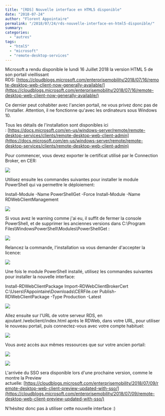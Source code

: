 ```yaml
---
title: "[RDS] Nouvelle interface en HTML5 disponible"
date: "2018-07-24"
author: "Florent Appointaire"
permalink: "/2018/07/24/rds-nouvelle-interface-en-html5-disponible/"
summary:
categories: 
  - "autres"
tags: 
  - "html5"
  - "microsoft"
  - "remote-desktop-services"
---
```

Microsoft a rendu disponible le lundi 16 Juillet 2018 la version HTML 5 de son portail vieillissant RDS: [https://cloudblogs.microsoft.com/enterprisemobility/2018/07/16/remote-desktop-web-client-now-generally-available/](https://cloudblogs.microsoft.com/enterprisemobility/2018/07/16/remote-desktop-web-client-now-generally-available/) 

Ce dernier peut cohabiter avec l'ancien portail, ne vous privez donc pas de l'installer. Attention, il ne fonctionne qu'avec les ordinateurs sous Windows 10.

Tous les détails de l'installation sont disponibles ici : [https://docs.microsoft.com/en-us/windows-server/remote/remote-desktop-services/clients/remote-desktop-web-client-admin](https://docs.microsoft.com/en-us/windows-server/remote/remote-desktop-services/clients/remote-desktop-web-client-admin)

Pour commencer, vous devez exporter le certificat utilisé par le Connection Broker, en CER:

[![](https://cloudyjourney.fr/wp-content/uploads/2018/07/NewRDS01.png)](https://cloudyjourney.fr/wp-content/uploads/2018/07/NewRDS01.png)

Utilisez ensuite les commandes suivantes pour installer le module PowerShell qui va permettre le déploiement:

Install-Module -Name PowerShellGet -Force
Install-Module -Name RDWebClientManagement

[![](https://cloudyjourney.fr/wp-content/uploads/2018/07/NewRDS02.png)](https://cloudyjourney.fr/wp-content/uploads/2018/07/NewRDS02.png)

Si vous avez le warning comme j'ai eu, il suffit de fermer la console PowerShell, et de supprimer les anciennes versions dans C:\\Program Files\\WindowsPowerShell\\Modules\\PowerShellGet :

[![](https://cloudyjourney.fr/wp-content/uploads/2018/07/NewRDS03.png)](https://cloudyjourney.fr/wp-content/uploads/2018/07/NewRDS03.png)

Relancez la commande, l'installation va vous demander d'accepter la licence:

[![](https://cloudyjourney.fr/wp-content/uploads/2018/07/NewRDS04.png)](https://cloudyjourney.fr/wp-content/uploads/2018/07/NewRDS04.png)

Une fois le module PowerShell installé, utilisez les commandes suivantes pour installer la nouvelle interface:

Install-RDWebClientPackage
Import-RDWebClientBrokerCert C:\\Users\\FAppointaire\\Downloads\\CERFile.cer
Publish-RDWebClientPackage -Type Production -Latest

[![](https://cloudyjourney.fr/wp-content/uploads/2018/07/NewRDS05.png)](https://cloudyjourney.fr/wp-content/uploads/2018/07/NewRDS05.png)

Allez ensuite sur l'URL de votre serveur RDS, en ajoutant /webclient/index.html après le RDWeb, dans votre URL, pour utiliser le nouveau portail, puis connectez-vous avec votre compte habituel:

[![](https://cloudyjourney.fr/wp-content/uploads/2018/07/NewRDS06.png)](https://cloudyjourney.fr/wp-content/uploads/2018/07/NewRDS06.png)

Vous avez accès aux mêmes ressources que sur votre ancien portail:

[![](https://cloudyjourney.fr/wp-content/uploads/2018/07/NewRDS07.png)](https://cloudyjourney.fr/wp-content/uploads/2018/07/NewRDS07.png)

[![](https://cloudyjourney.fr/wp-content/uploads/2018/07/NewRDS08.png)](https://cloudyjourney.fr/wp-content/uploads/2018/07/NewRDS08.png)

L'arrivée du SSO sera disponible lors d'une prochaine version, comme le montre la Preview actuelle: [https://cloudblogs.microsoft.com/enterprisemobility/2018/07/09/remote-desktop-web-client-preview-updated-with-sso/](https://cloudblogs.microsoft.com/enterprisemobility/2018/07/09/remote-desktop-web-client-preview-updated-with-sso/)

N'hésitez donc pas à utiliser cette nouvelle interface :)
